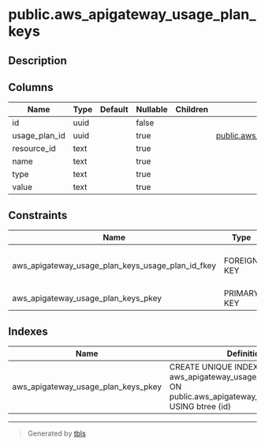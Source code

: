 # public.aws_apigateway_usage_plan_keys

## Description

## Columns

| Name | Type | Default | Nullable | Children | Parents | Comment |
| ---- | ---- | ------- | -------- | -------- | ------- | ------- |
| id | uuid |  | false |  |  |  |
| usage_plan_id | uuid |  | true |  | [public.aws_apigateway_usage_plans](public.aws_apigateway_usage_plans.md) |  |
| resource_id | text |  | true |  |  |  |
| name | text |  | true |  |  |  |
| type | text |  | true |  |  |  |
| value | text |  | true |  |  |  |

## Constraints

| Name | Type | Definition |
| ---- | ---- | ---------- |
| aws_apigateway_usage_plan_keys_usage_plan_id_fkey | FOREIGN KEY | FOREIGN KEY (usage_plan_id) REFERENCES aws_apigateway_usage_plans(id) ON DELETE CASCADE |
| aws_apigateway_usage_plan_keys_pkey | PRIMARY KEY | PRIMARY KEY (id) |

## Indexes

| Name | Definition |
| ---- | ---------- |
| aws_apigateway_usage_plan_keys_pkey | CREATE UNIQUE INDEX aws_apigateway_usage_plan_keys_pkey ON public.aws_apigateway_usage_plan_keys USING btree (id) |

---

> Generated by [tbls](https://github.com/k1LoW/tbls)
